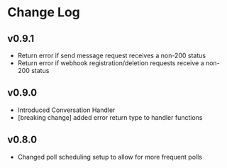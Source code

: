 # Change Log

## v0.9.1

- Return error if send message request receives a non-200 status
- Return error if webhook registration/deletion requests receive a non-200 status

## v0.9.0

- Introduced Conversation Handler
- [breaking change] added error return type to handler functions

## v0.8.0

- Changed poll scheduling setup to allow for more frequent polls